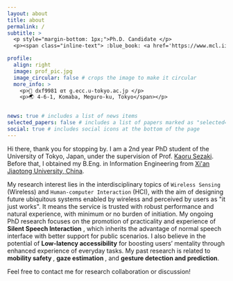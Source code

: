 ```yaml
---
layout: about
title: about
permalink: /
subtitle: >
  <p style="margin-bottom: 1px;">Ph.D. Candidate </p>
  <p><span class="inline-text"> :blue_book: <a href='https://www.mcl.iis.u-tokyo.ac.jp/en/'>Multimedia Communication Lab</a>, <a href='https://www.u-tokyo.ac.jp/en/'> The University of Tokyo </a> </p>

profile:
  align: right
  image: prof_pic.jpg
  image_circular: false # crops the image to make it circular
  more_info: > 
    <p>📧 dxf9981 ατ g.ecc.u-tokyo.ac.jp </p>
    <p>🌏 4-6-1, Komaba, Meguro-ku, Tokyo</span></p>
  

news: true # includes a list of news items
selected_papers: false # includes a list of papers marked as "selected={true}"
social: true # includes social icons at the bottom of the page
---
```

Hi there, thank you for stopping by. I am a 2nd year PhD student of the University of Tokyo, Japan, under the supervision of Prof. [Kaoru Sezaki](https://www.mcl.iis.u-tokyo.ac.jp/en/kaoru-sezaki-ph-d/). Before that, I obtained my B.Eng. in Information Engineering from [Xi'an Jiaotong University, China](http://en.xjtu.edu.cn/). 

My research interest lies in the interdisciplinary topics of `Wireless Sensing` (Wireless) and `Human-computer Interaction` (HCI), with the aim of designing future ubiquitous systems enabled by wireless and perceived by users as "it just works". It means the service is trusted with robust performance and natural experience, with minimum or no burden of initiation. My ongoing PhD research focuses on the promotion of practicality and experience of <strong> Silent Speech Interaction</strong> , which inherits the advantage of normal speech interface with better support for public scenarios. I also believe in the potential of <strong>Low-latency accessibility</strong> for boosting users’ mentality through enhanced experience of everyday tasks. My past research is related to <strong> mobility safety </strong>, <strong> gaze estimation </strong>, and <strong>gesture detection and prediction</strong>.

Feel free to contact me for research collaboration or discussion!
